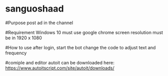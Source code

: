# sanguoshaad

#Purpose
post ad in the channel

#Requirement
Windows 10
must use google chrome
screen resolution must be in 1920 x 1080

#How to use
after login, start the bot
change the code to adjust text and frequency

#comiple and editor
autoit can be downloaded here:
https://www.autoitscript.com/site/autoit/downloads/
